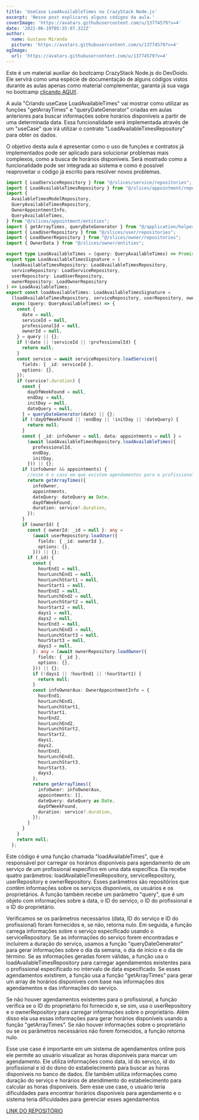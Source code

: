 ```yaml
---
title: 'UseCase LoadAvailableTimes no CrazyStack Node.js'
excerpt: 'Nesse post explicarei alguns códigos da aula.'
coverImage: 'https://avatars.githubusercontent.com/u/13774579?v=4'
date: '2022-06-19T05:35:07.322Z'
author:
  name: Gustavo Miranda
  picture: 'https://avatars.githubusercontent.com/u/13774579?v=4'
ogImage:
  url: 'https://avatars.githubusercontent.com/u/13774579?v=4'
---
```

Este é um material auxiliar do bootcamp CrazyStack Node.js do DevDoido. Ele servirá como uma espécie de documentação de alguns códigos vistos durante as aulas apenas como material complementar, garanta já sua vaga no bootcamp [clicando AQUI!](https://crazystack.com.br).

A aula "Criando useCase LoadAvailableTimes" vai mostrar como utilizar as funções "getArrayTimes" e "queryDateGenerator" criadas em aulas anteriores para buscar informações sobre horários disponíveis a partir de uma determinada data. Essa funcionalidade será implementada através de um "useCase" que irá utilizar o contrato "LoadAvailableTimesRepository" para obter os dados.

O objetivo desta aula é apresentar como o uso de funções e contratos já implementados pode ser aplicado para solucionar problemas mais complexos, como a busca de horários disponíveis. Será mostrado como a funcionalidade pode ser integrada ao sistema e como é possível reaproveitar o código já escrito para resolver novos problemas.

```typescript
import { LoadServiceRepository } from "@/slices/service/repositories";
import { LoadAvailableTimesRepository } from "@/slices/appointment/repositories";
import {
  AvailableTimesModelRepository,
  QueryAvailableTimesRepository,
  OwnerAppointmentInfo,
  QueryAvailableTimes,
} from "@/slices/appointment/entities";
import { getArrayTimes, queryDateGenerator } from "@/application/helpers/date";
import { LoadUserRepository } from "@/slices/user/repositories";
import { LoadOwnerRepository } from "@/slices/owner/repositories";
import { OwnerData } from "@/slices/owner/entities";

export type LoadAvailableTimes = (query: QueryAvailableTimes) => Promise<any | null>;
export type LoadAvailableTimesSignature = (
  loadAvailableTimesRepository: LoadAvailableTimesRepository,
  serviceRepository: LoadServiceRepository,
  userRepository: LoadUserRepository,
  ownerRepository: LoadOwnerRepository
) => LoadAvailableTimes;
export const loadAvailableTimes: LoadAvailableTimesSignature =
  (loadAvailableTimesRepository, serviceRepository, userRepository, ownerRepository) =>
  async (query: QueryAvailableTimes) => {
    const {
      date = null,
      serviceId = null,
      professionalId = null,
      ownerId = null,
    } = query || {};
    if (!date || !serviceId || !professionalId) {
      return null;
    }
    const service = await serviceRepository.loadService({
      fields: { _id: serviceId },
      options: {},
    });
    if (service?.duration) {
      const {
        dayOfWeekFound = null,
        endDay = null,
        initDay = null,
        dateQuery = null,
      } = queryDateGenerator(date) || {};
      if (!dayOfWeekFound || !endDay || !initDay || !dateQuery) {
        return null;
      }
      const { _id: infoOwner = null, data: appointments = null } =
        (await loadAvailableTimesRepository.loadAvailableTimes({
          professionalId,
          endDay,
          initDay,
        })) || {};
      if (infoOwner && appointments) {
        //esse é o caso em que existem agendamentos para o profissional no dia
        return getArrayTimes({
          infoOwner,
          appointments,
          dateQuery: dateQuery as Date,
          dayOfWeekFound,
          duration: service?.duration,
        });
      }
      if (ownerId) {
        const { ownerId: _id = null }: any =
          (await userRepository.loadUser({
            fields: { _id: ownerId },
            options: {},
          })) || {};
        if (_id) {
          const {
            hourEnd1 = null,
            hourLunchEnd1 = null,
            hourLunchStart1 = null,
            hourStart1 = null,
            hourEnd2 = null,
            hourLunchEnd2 = null,
            hourLunchStart2 = null,
            hourStart2 = null,
            days1 = null,
            days2 = null,
            hourEnd3 = null,
            hourLunchEnd3 = null,
            hourLunchStart3 = null,
            hourStart3 = null,
            days3 = null,
          }: any = (await ownerRepository.loadOwner({
            fields: { _id },
            options: {},
          })) || {};
          if (!days1 || !hourEnd1 || !hourStart1) {
            return null;
          }
          const infoOwnerAux: OwnerAppointmentInfo = {
            hourEnd1,
            hourLunchEnd1,
            hourLunchStart1,
            hourStart1,
            hourEnd2,
            hourLunchEnd2,
            hourLunchStart2,
            hourStart2,
            days1,
            days2,
            hourEnd3,
            hourLunchEnd3,
            hourLunchStart3,
            hourStart3,
            days3,
          };
          return getArrayTimes({
            infoOwner: infoOwnerAux,
            appointments: [],
            dateQuery: dateQuery as Date,
            dayOfWeekFound,
            duration: service?.duration,
          });
        }
      }
    }
    return null;
  };
``` 
Este código é uma função chamada "loadAvailableTimes", que é responsável por carregar os horários disponíveis para agendamento de um serviço de um profissional específico em uma data específica. 
Ela recebe quatro parâmetros: loadAvailableTimesRepository, serviceRepository, userRepository e ownerRepository. Esses parâmetros são repositórios que contêm informações sobre os serviços disponíveis, os usuários e os proprietários. A função também recebe um parâmetro "query", que é um objeto com informações sobre a data, o ID do serviço, o ID do profissional e o ID do proprietário.

Verificamos se os parâmetros necessários (data, ID do serviço e ID do profissional) foram fornecidos e, se não, retorna nulo. Em seguida, a função carrega informações sobre o serviço especificado usando o serviceRepository. Se as informações do serviço forem encontradas e incluírem a duração do serviço, usamos a função "queryDateGenerator" para gerar informações sobre o dia da semana, o dia de início e o dia de término. Se as informações geradas forem válidas, a função usa o loadAvailableTimesRepository para carregar agendamentos existentes para o profissional especificado no intervalo de data especificado. Se esses agendamentos existirem, a função usa a função "getArrayTimes" para gerar um array de horários disponíveis com base nas informações dos agendamentos e das informações do serviço.

Se não houver agendamentos existentes para o profissional, a função verifica se o ID do proprietário foi fornecido e, se sim, usa o userRepository e o ownerRepository para carregar informações sobre o proprietário. Além disso ela usa essas informações para gerar horários disponíveis usando a função "getArrayTimes". Se não houver informações sobre o proprietário ou se os parâmetros necessários não forem fornecidos, a função retorna nulo.

Esse use case é importante em um sistema de agendamentos online pois ele permite ao usuário visualizar as horas disponíveis para marcar um agendamento. Ele utiliza informações como data, id do serviço, id do profissional e id do dono do estabelecimento para buscar as horas disponíveis no banco de dados. Ele também utiliza informações como duração do serviço e horários de atendimento do estabelecimento para calcular as horas disponíveis. Sem esse use case, o usuário teria dificuldades para encontrar horários disponíveis para agendamento e o sistema teria dificuldades para gerenciar esses agendamentos

[LINK DO REPOSITÓRIO](https://github.com/gumiranda/CrazyStackNodeJs)